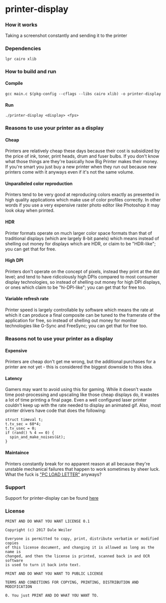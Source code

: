 # printer-display

### How it works
Taking a screenshot constantly and sending it to the printer

### Dependencies
`lpr cairo xlib`

### How to build and run
#### Compile
`gcc main.c $(pkg-config --cflags --libs cairo xlib) -o printer-display`
#### Run
`./printer-display <display> <fps>`

### Reasons to use your printer as a display

#### Cheap
Printers are relatively cheap these days because their cost is subsidized
by the price of ink, toner, print heads, drum and fuser bulbs. If you don't
know what those things are they're basically how Big Printer makes their
money. If you're smart you just buy a new printer when they run out because
new printers come with it anyways even if it's not the same volume.

#### Unparalleled color reproduction
Printers tend to be very good at reproducing colors exactly as presented in
high quality applications which make use of color profiles correctly. In
other words if you use a very expensive raster photo editor like Photoshop
it may look okay when printed.

#### HDR
Printer formats operate on much larger color space formats than that of
traditional displays (which are largely 8-bit panels) which means instead
of shelling out money for displays which are HDR, or claim to be "HDR-like";
you can get that for free.

#### High DPI
Printers don't operate on the concept of pixels, instead they print at the
dot level; and tend to have ridicolously high DPIs compared to most consumer
display technologies, so instead of shelling out money for high DPI displays,
or ones which claim to be "hi-DPI-like"; you can get that for free too.

#### Variable refresh rate
Printer speed is largely controllable by software which means the rate at
which it can produce a final composite can be tuned to the framerate of
the application for free, so instead of shelling out money for monitor
technologies like G-Sync and FreeSync; you can get that for free too.

### Reasons not to use your printer as a display

#### Expensive
Printers are cheap don't get me wrong, but the additional purchases for
a printer are not yet - this is considered the biggest downside to this
idea.

#### Latency
Gamers may want to avoid using this for gaming. While it doesn't waste
time post-processing and upscaling like those cheap displays do, it wastes
a lot of time printing a final page. Even a well configured laser printer
couldn't keep up with the rate needed to display an animated gif. Also, most
printer drivers have code that does the following:
```
struct timeval t;
t.tv_sec = 60*4;
t.tv_usec = 0;
if (rand() % 4 == 0) {
  spin_and_make_noises(&t);
}
```

#### Maintaince
Printers constantly break for no apparent reason at all because they're
unstable mechanical failures that happen to work sometimes by sheer luck.
What the fuck is ["PC LOAD LETTER"](https://www.youtube.com/watch?v=5QQdNbvSGok) anyways?

### Support
Support for printer-display can be found [here](https://www.youtube.com/watch?v=g_hF_RhD-xE)


### License
```
PRINT AND DO WHAT YOU WANT LICENSE 0.1

Copyright (c) 2017 Dale Weiler

Everyone is permitted to copy, print, distribute verbatim or modified copies
of this license document, and changing it is allowed as long as the name is
changed, and then the license is printed, scanned back in and OCR software
is used to turn it back into text.

PRINT AND DO WHAT YOU WANT TO PUBLIC LICENSE

TERMS AND CONDITIONS FOR COPYING, PRINTING, DISTRIBUTION AND MODIFICATION

0. You just PRINT AND DO WHAT YOU WANT TO.
```
